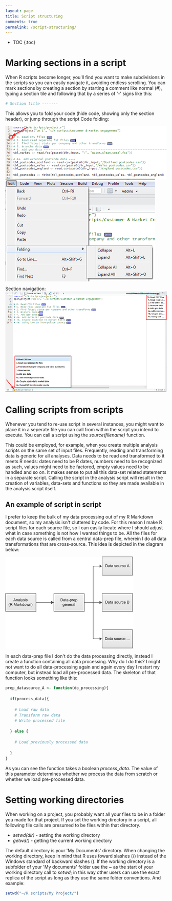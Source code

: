 ```yaml
---
layout: page
title: Script structuring
comments: true
permalink: /script-structuring/
---
```


* TOC
{:toc}

# Marking sections in a script

When R scripts become longer, you'll find you want to make subdivisions in the scripts so you can easily navigate it, avoiding endless scrolling. You can mark sections by creating a section by starting a comment like normal (#), typing a section tile and following that by a series of '-' signs like this:

```r
# Section title -------
```

This allows you to fold your code (hide code, showing only the section header), or jump through the script Code folding:

<img src="/_pages/snippets-and-tips/script-structuring/code_folding.png" alt="Folding 1" align="center"/>

<img src="/_pages/snippets-and-tips/script-structuring/code_folding2.png" alt="Folding 2" align="center"/>

Section navigation:
<img src="/_pages/snippets-and-tips/script-structuring/code_navigation.png" alt="Navigation" align="center"/>

# Calling scripts from scripts

Whenever you tend to re-use script in several instances, you might want to place it in a seperate file you can call from within the script you intend to execute. You can call a script using the _source(filename)_ function.

This could be employed, for example, when you create multiple analysis scripts on the same set of input files. Frequently, reading and transforming data is generic for all analyses. Data needs to be read and transformed to it meets R needs: dates need to be R dates, numbers need to be recognized as such, values might need to be factored, empty values need to be handled and so on. It makes sense to put all this data-set related statements in a separate script. Calling the script in the analysis script will result in the creation of variables, data-sets and functions so they are made available in the analysis script itself.

## An example of script in script

I prefer to keep the bulk of my data processing out of my R Markdown document, so my analysis isn't cluttered by code. For this reason I make R script files for each source file, so I can easily locate where I should adjust what in case something is not how I wanted things to be. All the files for each data source is called from a central data-prep file, wherein I do all data transformations that are cross-source. This idea is depicted in the diagram below:

<img src="/_pages/snippets-and-tips/script-structuring/data-prep.png" alt="Navigation" align="center"/>

In each data-prep file I don't do the data processing directly, instead I create a function containing all data processing. Why do I do this? I might not want to do all data-processing again and again every day I restart my computer, but instead load all pre-processed data. The skeleton of that function looks something like this:
```r
prep_datasource_A <- function(do_processing){

  if(process_data){
    
    # Load raw data
    # Transform raw data
    # Write processed file
    
  } else {
  
    # Load previously processed data
  
  }
}
```
As you can see the function takes a boolean _process_data_. The value of this parameter determines whether we process the data from scratch or whether we load pre-processed data.


# Setting working directories

When working on a project, you probably want all your files to be in a folder you made for that project. If you set the working directory in a script, all following file calls are presumed to be files within that directory.

*   _setwd(dir)_ - setting the working directory
*   _getwd()_ - getting the current working directory

The default directory is your 'My Documents' directory. When changing the working directory, keep in mind that R uses foward slashes (/) instead of the Windows standard of backward slashes (\). If the working directory is a subfolder of your 'My documents' folder use the ~ as the start of your working directory call to _setwd_; in this way other users can use the exact replica of the script as long as they use the same folder conventions. And example:

```r
setwd("~/R scripts/My Project/")
```
